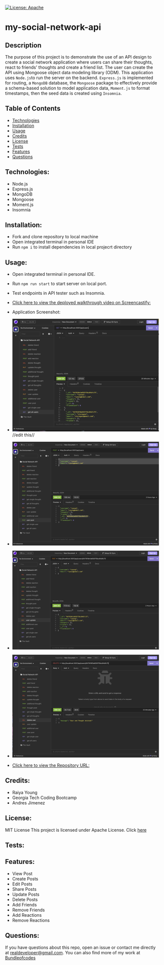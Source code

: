 [![License: Apache](https://img.shields.io/badge/license-Apache-blue.svg)](https://opensource.org/licenses/Apache)

# my-social-network-api

## Description

The purpose of this project is to demonstrate the use of an API design to create a social network application where users can share their thoughts, react to friends' thoughts and create a friend list. The user can create the API using Mongoose object data modeling library (ODM). This application uses `Node.js`to run the server on the backend. `Express.js` is implemented for routing, a `MongoDB` database, the `Mongoose` package to effectively provide a schema-based solution to model application data, `Moment.js` to format timestamps, then the seed data is created using `Insomnia`.


## Table of Contents

- [Technologies](#technologies)
- [Installation](#installation)
- [Usage](#usage)
- [Credits](credits)
- [License](#license)
- [Tests](#tests)
- [Features](#features)
- [Questions](#questions)

## Technologies:
- Node.js
- Express.js
- MongoDB
- Mongoose
- Moment.js
- Insomnia

## Installation:
- Fork and clone repository to local machine
- Open integrated terminal in personal IDE
- Run `npm i` to install dependencies in local projecrt directory



## Usage:

- Open integrated terminal in personal IDE.
- Run `npm run start` to start server on local port.
- Test endpoints in API tester such as Insomnia.

- [Click here to view the deployed walkthrough video on Screencastify:](https://drive.google.com/file/d/1-o9vh5C7H1a9PjMOnPy7_n5n2KgIcCho/view?usp=sharing)

- Application Screenshot:

- ![Application Screenshot](/public/assets/screenshot-%20get%20all%20users.png) //edit this//
- ![Application Screenshot](/public/assets/screenshot0%20user%20post.jpeg)
- ![Application Screenshot](/public/assets/screenshot%20user%20post%20update.jpeg)
- ![Application Screenshot](/public/assets/screenshot-delete%20user.png)


- [Click here to view the Repository URL:](https://github.com/bundleofcodes/my-social-network-api)

## Credits:

- Raiya Young
- Georgia Tech Coding Bootcamp
- Andres Jimenez

## License:

MIT License
This project is licensed under Apache License. Click [here](https://github.com/bundleofcodes/my-social-network-api/blob/main/LICENSE)

## Tests:


## Features:
- View Post
- Create Posts
- Edit Posts
- Share Posts
- Update Posts
- Delete Posts
- Add Friends
- Remove Friends
- Add Reactions
- Remove Reactions
 
## Questions:

If you have questions about this repo, open an issue or contact me directly at realdeveloper@gmail.com. You can also find more of my work at [Bundleofcodes](https://github.com/bundleofcodes)